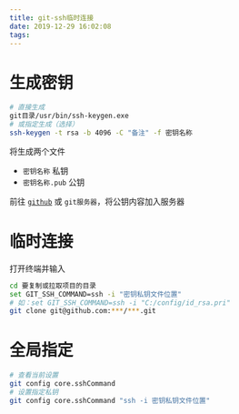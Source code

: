 ```yaml
---
title: git-ssh临时连接
date: 2019-12-29 16:02:08
tags:
---
```


# 生成密钥

```sh
# 直接生成
git目录/usr/bin/ssh-keygen.exe 
# 或指定生成（选择）
ssh-keygen -t rsa -b 4096 -C "备注" -f 密钥名称
```

将生成两个文件

- `密钥名称` 私钥
- `密钥名称.pub` 公钥

前往 [`github`](https://github.com/settings/keys) 或 `git服务器`，将公钥内容加入服务器

<!-- more -->

# 临时连接

打开终端并输入

```sh
cd 要复制或拉取项目的目录
set GIT_SSH_COMMAND=ssh -i "密钥私钥文件位置"
# 如：set GIT_SSH_COMMAND=ssh -i "C:/config/id_rsa.pri"
git clone git@github.com:***/***.git
```

# 全局指定

```sh
# 查看当前设置
git config core.sshCommand
# 设置指定私钥
git config core.sshCommand "ssh -i 密钥私钥文件位置"
```
